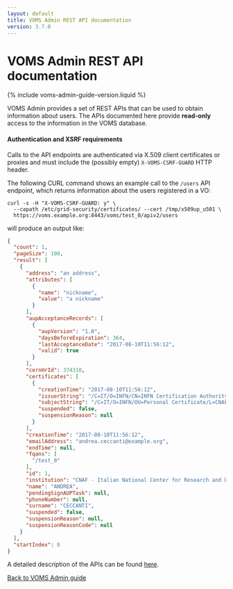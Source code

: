 ```yaml
---
layout: default
title: VOMS Admin REST API documentation
version: 3.7.0
---
```


# VOMS Admin REST API documentation

{% include voms-admin-guide-version.liquid %}

VOMS Admin provides a set of REST APIs that can be used to obtain information
about users. The APIs documented here provide **read-only** access to the information 
in the VOMS database.

#### Authentication and XSRF requirements

Calls to the API endpoints are authenticated via X.509 client certificates or
proxies and must include the (possibly empty) `X-VOMS-CSRF-GUARD` HTTP header.

The following CURL command shows an example call to the `/users` API endpoint,
which returns information about the users registered in a VO:

```console
curl -s -H "X-VOMS-CSRF-GUARD: y" \ 
  --capath /etc/grid-security/certificates/ --cert /tmp/x509up_u501 \ 
  https://voms.example.org:8443/voms/test_0/apiv2/users
```

will produce an output like:

```json
{
  "count": 1,
  "pageSize": 100,
  "result": [
    {
      "address": "an address",
      "attributes": [
        {
          "name": "nickname",
          "value": "a nickname"
        }
      ],
      "aupAcceptanceRecords": [
        {
          "aupVersion": "1.0",
          "daysBeforeExpiration": 364,
          "lastAcceptanceDate": "2017-08-10T11:56:12",
          "valid": true
        }
      ],
      "cernHrId": 374310,
      "certificates": [
        {
          "creationTime": "2017-08-10T11:56:12",
          "issuerString": "/C=IT/O=INFN/CN=INFN Certification Authority",
          "subjectString": "/C=IT/O=INFN/OU=Personal Certificate/L=CNAF/CN=Andrea Ceccanti",
          "suspended": false,
          "suspensionReason": null
        }
      ],
      "creationTime": "2017-08-10T11:56:12",
      "emailAddress": "andrea.ceccanti@example.org",
      "endTime": null,
      "fqans": [
        "/test_0"
      ],
      "id": 1,
      "institution": "CNAF - Italian National Center for Research and Development (CNAF)",
      "name": "ANDREA",
      "pendingSignAUPTask": null,
      "phoneNumber": null,
      "surname": "CECCANTI",
      "suspended": false,
      "suspensionReason": null,
      "suspensionReasonCode": null
    }
  ],
  "startIndex": 0
}
```

A detailed description of the APIs can be found [here][swagger].

[Back to VOMS Admin guide](index.html)

[swagger]: swagger/index.html
